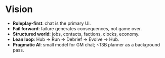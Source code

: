 ﻿# Vision

- **Roleplay-first**: chat is the primary UI.
- **Fail forward**: failure generates consequences, not game over.
- **Structured world**: jobs, contacts, factions, clocks, economy.
- **Lean loop**: Hub → Run → Debrief → Evolve → Hub.
- **Pragmatic AI**: small model for GM chat; ~13B planner as a background pass.
